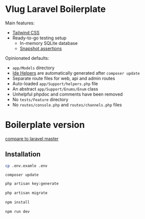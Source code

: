 # Vlug Laravel Boilerplate
Main features:
- [Tailwind CSS](https://github.com/tailwindcss/tailwindcss)
- Ready-to-go testing setup
    - In-memory SQLite database
    - [Snapshot assertions](https://github.com/spatie/phpunit-snapshot-assertions)

Opinionated defaults:
- `app/Models` directory
- [Ide Helpers](https://github.com/barryvdh/laravel-ide-helper) are automatically generated after `composer update`
- Separate route files for web, api and admin routes
- Auto-loaded `app/Support/helpers.php` file
- An abstract `app/Support/Enums/Enum` class
- Unhelpful phpdoc and comments have been removed
- No `tests/Feature` directory
- No `routes/console.php` and `routes/channels.php` files

# Boilerplate version
[compare to laravel master](https://github.com/laravel/laravel/compare/5da2d13b04ede450120affdd46c0cbe3a2fe54ef...master)

## Installation
```bash
cp .env.examle .env

composer update

php artisan key:generate
 
php artisan migrate
 
npm install
 
npm run dev
```
